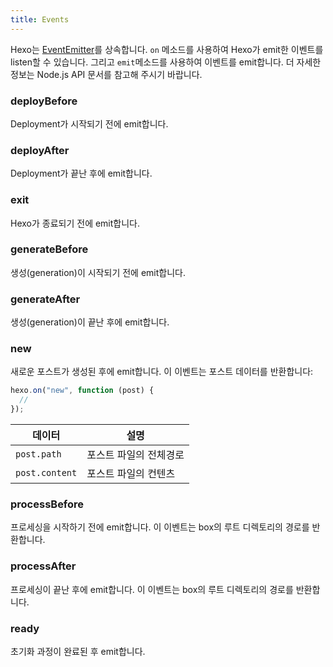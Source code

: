 ```yaml
---
title: Events
---
```


Hexo는 [EventEmitter]를 상속합니다. `on` 메소드를 사용하여 Hexo가 emit한 이벤트를 listen할 수 있습니다. 그리고 `emit`메소드를 사용하여 이벤트를 emit합니다. 더 자세한 정보는 Node.js API 문서를 참고해 주시기 바랍니다.

### deployBefore

Deployment가 시작되기 전에 emit합니다.

### deployAfter

Deployment가 끝난 후에 emit합니다.

### exit

Hexo가 종료되기 전에 emit합니다.

### generateBefore

생성(generation)이 시작되기 전에 emit합니다.

### generateAfter

생성(generation)이 끝난 후에 emit합니다.

### new

새로운 포스트가 생성된 후에 emit합니다. 이 이벤트는 포스트 데이터를 반환합니다:

```js
hexo.on("new", function (post) {
  //
});
```

| 데이터         | 설명                   |
| -------------- | ---------------------- |
| `post.path`    | 포스트 파일의 전체경로 |
| `post.content` | 포스트 파일의 컨텐츠   |

### processBefore

프로세싱을 시작하기 전에 emit합니다. 이 이벤트는 box의 루트 디렉토리의 경로를 반환합니다.

### processAfter

프로세싱이 끝난 후에 emit합니다. 이 이벤트는 box의 루트 디렉토리의 경로를 반환합니다.

### ready

초기화 과정이 완료된 후 emit합니다.

[EventEmitter]: https://nodejs.org/dist/latest/docs/api/events.html
